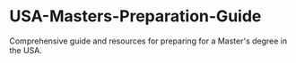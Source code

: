 # USA-Masters-Preparation-Guide
Comprehensive guide and resources for preparing for a Master's degree in the USA.

